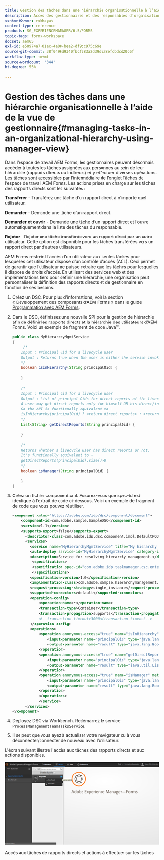 ```yaml
---
title: Gestion des tâches dans une hiérarchie organisationnelle à l’aide de la vue de gestionnaire
description: Accès des gestionnaires et des responsables d’organisation aux tâches de leurs rapports directs et indirects et leur traitement dans l’onglet Tâches de l’espace de travail AEM Forms.
contentOwner: robhagat
content-type: reference
products: SG_EXPERIENCEMANAGER/6.5/FORMS
topic-tags: forms-workspace
docset: aem65
exl-id: e50974a7-01ac-4a08-bea2-df9cc975c69e
source-git-commit: 38f0496d9340fbcf383a2d39dba8efcbdcd20c6f
workflow-type: tm+mt
source-wordcount: '344'
ht-degree: 55%

---
```


# Gestion des tâches dans une hiérarchie organisationnelle à l’aide de la vue de gestionnaire{#managing-tasks-in-an-organizational-hierarchy-using-manager-view}

Dans l’espace de travail AEM Forms, les gestionnaires peuvent désormais accéder à toutes les tâches assignées aux personnes au sein de leur hiérarchie (rapports directs ou indirects) et y effectuer diverses opérations. Les tâches sont accessibles par l’intermédiaire de l’onglet Tâches de l’espace de travail AEM Forms. Les actions prises en charge sur les tâches des rapports directs sont les suivantes :

**Transférer** - Transférez une tâche d’un rapport direct à n’importe quel utilisateur.

**Demander** - Demande une tâche d’un rapport direct.

**Demander et ouvrir** - Demande une tâche d’un rapport direct et l’ouvre automatiquement dans la liste des tâches du responsable.

**Rejeter** - Rejeter une tâche transférée vers un rapport direct par un autre utilisateur. Cette option est disponible pour les tâches transférées vers un rapport direct par d’autres utilisateurs.

AEM Forms restreint l’accès d’un utilisateur aux seules tâches pour lesquelles cet utilisateur dispose d’un contrôle d’accès (ACL). Ceci permet de garantir que l’utilisateur ne puisse extraire que les tâches pour lesquelles il dispose de droits d’accès. En utilisant des services web et des implémentations tiers pour définir une hiérarchie, une organisation peut personnaliser la définition des rapports directs et de gestionnaire en fonction de ses besoins.

1. Créez un DSC. Pour plus d’informations, voir la section « Développement des composants d’AEM Forms » dans le guide [Programmation avec AEM Forms](https://www.adobe.com/go/learn_aemforms_programming_63_fr).
1. Dans le DSC, définissez une nouvelle SPI pour la gestion de hiérarchie afin de définir les rapports directs et la hiérarchie des utilisateurs d’AEM Forms. Voici un exemple de fragment de code Java™.

   ```java
   public class MyHierarchyMgmtService
   {
        /*
       Input : Principal Oid for a livecycle user
       Output : Returns true when the user is either the service invoker OR his direct/indirect report.
       */
       boolean isInHierarchy(String principalOid) {
   
       }
   
       /*
       Input : Principal Oid for a livecycle user
       Output : List of principal Oids for direct reports of the livecycle user
       A user may get direct reports only for himself OR his direct/indirect reports.
       So the API is functionally equivalent to -
       isInHierarchy(principalOid) ? <return direct reports> : <return empty list>
       */
       List<String> getDirectReports(String principalOid) {
   
       }
   
       /*
       Returns whether a livecycle user has direct reports or not.
       It's functionally equivalent to -
       getDirectReports(principalOid).size()>0
       */
       boolean isManager(String principalOid) {
   
       }
   }
   ```

1. Créez un fichier component.xml. Assurez-vous que spec-id est identique à l’extrait de code ci-dessous. Voici un exemple de fragment de code que vous pouvez réutiliser.

   ```xml
   <component xmlns="https://adobe.com/idp/dsc/component/document">
       <component-id>com.adobe.sample.SampleDSC</component-id>
       <version>1.1</version>
       <supports-export>false</supports-export>
         <descriptor-class>com.adobe.idp.dsc.component.impl.DefaultPOJODescriptorImpl</descriptor-class>
         <services>
           <service name="MyHierarchyMgmtService" title="My hierarchy management service" orchestrateable="false">
           <auto-deploy service-id="MyHierarchyMgmtService" category-id="Sample DSC" major-version="1" minor-version="0" />
           <description>Service for resolving hierarchy management.</description>
            <specifications>
            <specification spec-id="com.adobe.idp.taskmanager.dsc.enterprise.HierarchyManagementProvider"/>
            </specifications>
           <specification-version>1.0</specification-version>
           <implementation-class>com.adobe.sample.hierarchymanagement.MyHierarchyMgmtService</implementation-class>
           <request-processing-strategy>single_instance</request-processing-strategy>
           <supported-connectors>default</supported-connectors>
           <operation-config>
               <operation-name>*</operation-name>
               <transaction-type>Container</transaction-type>
               <transaction-propagation>supports</transaction-propagation>
               <!--transaction-timeout>3000</transaction-timeout-->
           </operation-config>
           <operations>
               <operation anonymous-access="true" name="isInHierarchy" method="isInHierarchy">
                   <input-parameter name="principalOid" type="java.lang.String" />
                   <output-parameter name="result" type="java.lang.Boolean"/>
               </operation>
               <operation anonymous-access="true" name="getDirectReports" method="getDirectReports">
                   <input-parameter name="principalOid" type="java.lang.String" />
                   <output-parameter name="result" type="java.util.List"/>
               </operation>
               <operation anonymous-access="true" name="isManager" method="isManager">
                   <input-parameter name="principalOid" type="java.lang.String" />
                   <output-parameter name="result" type="java.lang.Boolean"/>
               </operation>
               </operations>
               </service>
         </services>
   </component>
   ```

1. Déployez DSC via Workbench. Redémarrez le service `ProcessManagementTeamTasksService`.
1. Il se peut que vous ayez à actualiser votre navigateur ou à vous déconnecter/connecter de nouveau avec l’utilisateur.

L&#39;écran suivant illustre l&#39;accès aux tâches des rapports directs et aux actions disponibles.

![cu_manager_view](assets/cu_manager_view.png)

Accès aux tâches de rapports directs et actions à effectuer sur les tâches
